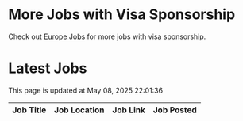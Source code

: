 # More Jobs with Visa Sponsorship

Check out [Europe Jobs](https://github.com/sureshparimi/europejobs#latest-jobs) for more jobs with visa sponsorship.

# Latest Jobs

This page is updated at May 08, 2025 22:01:36

| Job Title | Job Location | Job Link | Job Posted |
| --- | --- | --- | --- |
